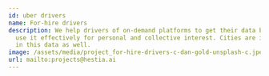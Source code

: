 ```yaml
---
id: uber drivers
name: For-hire drivers
description: We help drivers of on-demand platforms to get their data back and
  use it effectively for personal and collective interest. Cities are interested
  in this data as well.
image: /assets/media/project_for-hire-drivers-c-dan-gold-unsplash-c.jpeg
url: mailto:projects@hestia.ai
---
```

